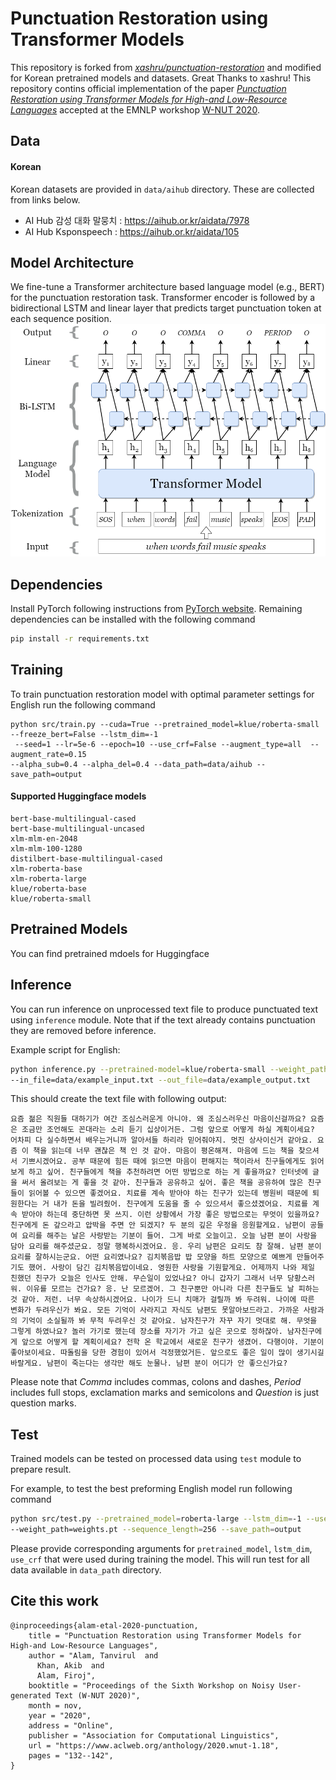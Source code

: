 # Punctuation Restoration using Transformer Models

This repository is forked from [*xashru/punctuation-restoration*](https://github.com/xashru/punctuation-restoration) and modified for Korean pretrained models and datasets.
Great Thanks to xashru!
This repository contins official implementation of the paper [*Punctuation Restoration using Transformer Models for High-and Low-Resource Languages*](https://aclanthology.org/2020.wnut-1.18/) accepted at the EMNLP workshop [W-NUT 2020](http://noisy-text.github.io/2020/).


## Data

#### Korean
Korean datasets are provided in `data/aihub` directory. These are collected from links below.
- AI Hub 감성 대화 말뭉치 : https://aihub.or.kr/aidata/7978
- AI Hub Ksponspeech : https://aihub.or.kr/aidata/105



## Model Architecture
We fine-tune a Transformer architecture based language model (e.g., BERT) for the punctuation restoration task.
Transformer encoder is followed by a bidirectional LSTM and linear layer that predicts target punctuation token at
each sequence position.
![](./assets/model_architectue.png)


## Dependencies
Install PyTorch following instructions from [PyTorch website](https://pytorch.org/get-started/locally/). Remaining
dependencies can be installed with the following command
```bash
pip install -r requirements.txt
```


## Training
To train punctuation restoration model with optimal parameter settings for English run the following command
```
python src/train.py --cuda=True --pretrained_model=klue/roberta-small --freeze_bert=False --lstm_dim=-1
 --seed=1 --lr=5e-6 --epoch=10 --use_crf=False --augment_type=all  --augment_rate=0.15 
--alpha_sub=0.4 --alpha_del=0.4 --data_path=data/aihub --save_path=output
```


#### Supported Huggingface models
```
bert-base-multilingual-cased
bert-base-multilingual-uncased
xlm-mlm-en-2048
xlm-mlm-100-1280
distilbert-base-multilingual-cased
xlm-roberta-base
xlm-roberta-large
klue/roberta-base
klue/roberta-small
```



## Pretrained Models
You can find pretrained mdoels for Huggingface



## Inference
You can run inference on unprocessed text file to produce punctuated text using `inference` module. Note that if the 
text already contains punctuation they are removed before inference. 

Example script for English:
```bash
python inference.py --pretrained-model=klue/roberta-small --weight_path=weights.pt  
--in_file=data/example_input.txt --out_file=data/example_output.txt
```
This should create the text file with following output:
```text
요즘 젊은 직원들 대하기가 여간 조심스러운게 아니야. 왜 조심스러우신 마음이신걸까요? 요즘은 조금만 조언해도 꼰대라는 소리 듣기 십상이거든. 그럼 앞으로 어떻게 하실 계획이세요? 어차피 다 실수하면서 배우는거니까 알아서들 하리라 믿어줘야지. 멋진 상사이신거 같아요. 요즘 이 책을 읽는데 너무 괜찮은 책 인 것 같아. 마음이 평온해져. 마음에 드는 책을 찾으셔서 기쁘시겠어요. 공부 때문에 힘든 때에 읽으면 마음이 편해지는 책이라서 친구들에게도 읽어보게 하고 싶어. 친구들에게 책을 추천하려면 어떤 방법으로 하는 게 좋을까요? 인터넷에 글을 써서 올려보는 게 좋을 것 같아. 친구들과 공유하고 싶어. 좋은 책을 공유하여 많은 친구들이 읽어볼 수 있으면 좋겠어요. 치료를 계속 받아야 하는 친구가 있는데 병원비 때문에 퇴원한다는 거 내가 돈을 빌려줬어. 친구에게 도움을 줄 수 있으셔서 좋으셨겠어요. 치료를 계속 받아야 하는데 중단하면 못 쓰지. 이런 상황에서 가장 좋은 방법으로는 무엇이 있을까요? 친구에게 돈 갚으라고 압박을 주면 안 되겠지? 두 분의 깊은 우정을 응원할게요. 남편이 공들여 요리를 해주는 날은 사랑받는 기분이 들어. 그게 바로 오늘이고. 오늘 남편 분이 사랑을 담아 요리를 해주셨군요. 정말 행복하시겠어요. 응. 우리 남편은 요리도 참 잘해. 남편 분이 요리를 잘하시는군요. 어떤 요리였나요? 김치볶음밥 밥 모양을 하트 모양으로 예쁘게 만들어주기도 했어. 사랑이 담긴 김치볶음밥이네요. 영원한 사랑을 기원할게요. 어제까지 나와 제일 친했던 친구가 오늘은 인사도 안해. 무슨일이 있었나요? 아니 갑자기 그래서 너무 당황스러워. 이유를 모르는 건가요? 응. 난 모르겠어. 그 친구뿐만 아니라 다른 친구들도 날 피하는 것 같아. 저런. 너무 속상하시겠어요. 나이가 드니 치매가 걸릴까 봐 두려워. 나이에 따른 변화가 두려우신가 봐요. 모든 기억이 사라지고 자식도 남편도 못알아보드라고. 가까운 사람과의 기억이 소실될까 봐 무척 두려우신 것 같아요. 남자친구가 자꾸 자기 멋대로 해. 무엇을 그렇게 하였나요? 놀러 가기로 했는데 장소를 자기가 가고 싶은 곳으로 정하잖아. 남자친구에게 앞으로 어떻게 할 계획이세요? 전학 온 학교에서 새로운 친구가 생겼어. 다행이야. 기분이 좋아보이세요. 따돌림을 당한 경험이 있어서 걱정했었거든. 앞으로도 좋은 일이 많이 생기시길 바랄게요. 남편이 죽는다는 생각만 해도 눈물나. 남편 분이 어디가 안 좋으신가요? 
```

Please note that *Comma* includes commas, colons and dashes, *Period* includes full stops, exclamation marks 
and semicolons and *Question* is just question marks. 


## Test
Trained models can be tested on processed data using `test` module to prepare result.

For example, to test the best preforming English model run following command
```bash
python src/test.py --pretrained_model=roberta-large --lstm_dim=-1 --use_crf=False --data_path=data/test
--weight_path=weights.pt --sequence_length=256 --save_path=output
```
Please provide corresponding arguments for `pretrained_model`, `lstm_dim`, `use_crf` that were used during training the
model. This will run test for all data available in `data_path` directory.


## Cite this work

```
@inproceedings{alam-etal-2020-punctuation,
    title = "Punctuation Restoration using Transformer Models for High-and Low-Resource Languages",
    author = "Alam, Tanvirul  and
      Khan, Akib  and
      Alam, Firoj",
    booktitle = "Proceedings of the Sixth Workshop on Noisy User-generated Text (W-NUT 2020)",
    month = nov,
    year = "2020",
    address = "Online",
    publisher = "Association for Computational Linguistics",
    url = "https://www.aclweb.org/anthology/2020.wnut-1.18",
    pages = "132--142",
}
```
